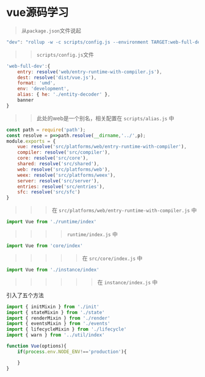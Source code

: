 # vue源码学习
> 从`package.json`文件说起
```js
"dev": "rollup -w -c scripts/config.js --environment TARGET:web-full-dev",
```
>>`scripts/config.js`文件
```js
'web-full-dev':{
    entry: resolve('web/entry-runtime-with-compiler.js'),
    dest: resolve('dist/vue.js'),
    format: 'umd',
    env: 'development',
    alias: { he: './entity-decoder' },
    banner
}
```
>> 此处的web是一个别名，相关配置在 `scripts/alias.js` 中
```js
const path = require('path');
const resolve = p=>path.resolve(__dirname,'../',p);
module.exports = {
    vue: resolve('src/platforms/web/entry-runtime-with-compiler'),
    compiler: resolve('src/compiler'),
    core: resolve('src/core'),
    shared: resolve('src/shared'),
    web: resolve('src/platforms/web'),
    weex: resolve('src/platforms/weex'),
    server: resolve('src/server'),
    entries: resolve('src/entries'),
    sfc: resolve('src/sfc')
}
```
>>> 在 `src/platforms/web/entry-runtime-with-compiler.js` 中
```js
import Vue from './runtime/index'
```
>>>> `runtime/index.js` 中
```js
import Vue from 'core/index'
```
>>>>> 在 `src/core/index.js` 中
```js
import Vue from './instance/index'
```
>>>>>> 在 `instance/index.js` 中  

引入了五个方法
```js
import { initMixin } from './init'
import { stateMixin } from './state'
import { renderMixin } from './render'
import { eventsMixin } from './events'
import { lifecycleMixin } from './lifecycle'
import { warn } from '../util/index'

function Vue(options){
    if(process.env.NODE_ENV!=='production'){

    }
}

```